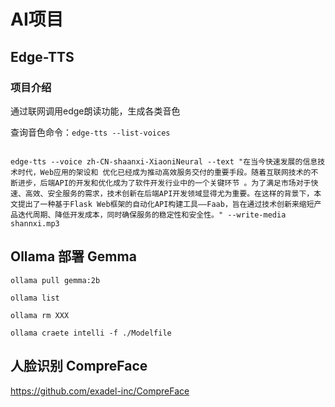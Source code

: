# AI项目

## Edge-TTS

### 项目介绍

通过联网调用edge朗读功能，生成各类音色

查询音色命令：`edge-tts --list-voices`

```shell
edge-tts --voice zh-CN-shaanxi-XiaoniNeural --text "在当今快速发展的信息技术时代，Web应用的架设和 优化已经成为推动高效服务交付的重要手段。随着互联网技术的不断进步，后端API的开发和优化成为了软件开发行业中的一个关键环节 。为了满足市场对于快速、高效、安全服务的需求，技术创新在后端API开发领域显得尤为重要。在这样的背景下，本文提出了一种基于Flask Web框架的自动化API构建工具——Faab，旨在通过技术创新来缩短产品迭代周期、降低开发成本，同时确保服务的稳定性和安全性。" --write-media shannxi.mp3
```





## Ollama 部署 Gemma

`ollama pull gemma:2b`

`ollama list`

`ollama rm XXX`

`ollama craete intelli -f ./Modelfile`





## 人脸识别 CompreFace
https://github.com/exadel-inc/CompreFace






